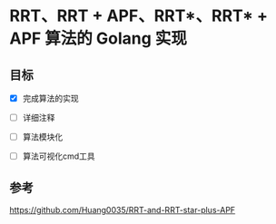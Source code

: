 # RRT、RRT + APF、RRT*、RRT* + APF 算法的 Golang 实现

## 目标

- [x] 完成算法的实现
- [ ] 详细注释
- [ ] 算法模块化
- [ ] 算法可视化cmd工具


## 参考

https://github.com/Huang0035/RRT-and-RRT-star-plus-APF